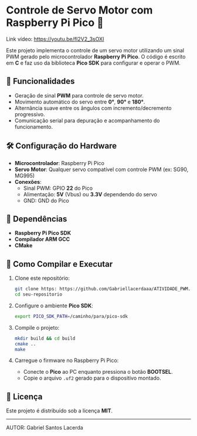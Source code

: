 # Controle de Servo Motor com Raspberry Pi Pico 🚀
Link vídeo: https://youtu.be/fI2V2_3sOXI

Este projeto implementa o controle de um servo motor utilizando um sinal PWM gerado pelo microcontrolador **Raspberry Pi Pico**. O código é escrito em **C** e faz uso da biblioteca **Pico SDK** para configurar e operar o PWM.

## 📌 Funcionalidades

- Geração de sinal **PWM** para controle de servo motor.
- Movimento automático do servo entre **0°**, **90°** e **180°**.
- Alternância suave entre os ângulos com incremento/decremento progressivo.
- Comunicação serial para depuração e acompanhamento do funcionamento.

## 🛠️ Configuração do Hardware

- **Microcontrolador**: Raspberry Pi Pico
- **Servo Motor**: Qualquer servo compatível com controle PWM (ex: SG90, MG995)
- **Conexões**:
  - Sinal PWM: GPIO **22** do Pico
  - Alimentação: **5V** (Vbus) ou **3.3V** dependendo do servo
  - GND: GND do Pico

## 📝 Dependências

- **Raspberry Pi Pico SDK**
- **Compilador ARM GCC**
- **CMake**

## 🚀 Como Compilar e Executar

1. Clone este repositório:
   ```bash
   git clone https: https://github.com/Gabriellacerdaaa/ATIVIDADE_PWM.git
   cd seu-repositorio
   ```

2. Configure o ambiente **Pico SDK**:
   ```bash
   export PICO_SDK_PATH=/caminho/para/pico-sdk
   ```

3. Compile o projeto:
   ```bash
   mkdir build && cd build
   cmake ..
   make
   ```

4. Carregue o firmware no Raspberry Pi Pico:
   - Conecte o **Pico** ao PC enquanto pressiona o botão **BOOTSEL**.
   - Copie o arquivo `.uf2` gerado para o dispositivo montado.


## 📜 Licença

Este projeto é distribuído sob a licença **MIT**. 

---
AUTOR: Gabriel Santos Lacerda

